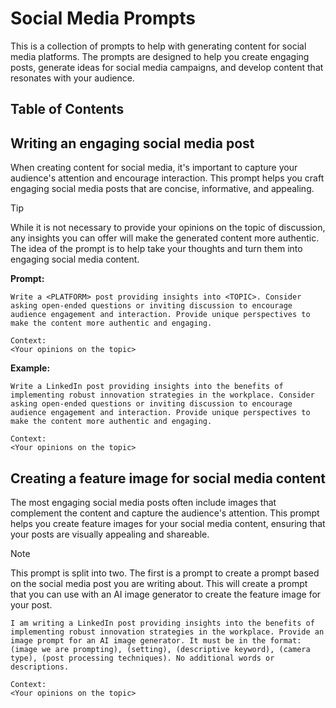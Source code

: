 # Social Media Prompts

This is a collection of prompts to help with generating content for social media platforms. The prompts are designed to help you create engaging posts, generate ideas for social media campaigns, and develop content that resonates with your audience.

## Table of Contents

## Writing an engaging social media post

When creating content for social media, it's important to capture your audience's attention and encourage interaction. This prompt helps you craft engaging social media posts that are concise, informative, and appealing.

> [!TIP]
> While it is not necessary to provide your opinions on the topic of discussion, any insights you can offer will make the generated content more authentic. The idea of the prompt is to help take your thoughts and turn them into engaging social media content.

**Prompt:**

```text
Write a <PLATFORM> post providing insights into <TOPIC>. Consider asking open-ended questions or inviting discussion to encourage audience engagement and interaction. Provide unique perspectives to make the content more authentic and engaging.

Context:
<Your opinions on the topic>
```

**Example:**

```text
Write a LinkedIn post providing insights into the benefits of implementing robust innovation strategies in the workplace. Consider asking open-ended questions or inviting discussion to encourage audience engagement and interaction. Provide unique perspectives to make the content more authentic and engaging.

Context:
<Your opinions on the topic>
```

## Creating a feature image for social media content

The most engaging social media posts often include images that complement the content and capture the audience's attention. This prompt helps you create feature images for your social media content, ensuring that your posts are visually appealing and shareable.

> [!NOTE]
> This prompt is split into two. The first is a prompt to create a prompt based on the social media post you are writing about. This will create a prompt that you can use with an AI image generator to create the feature image for your post.

```text
I am writing a LinkedIn post providing insights into the benefits of implementing robust innovation strategies in the workplace. Provide an image prompt for an AI image generator. It must be in the format: (image we are prompting), (setting), (descriptive keyword), (camera type), (post processing techniques). No additional words or descriptions.

Context:
<Your opinions on the topic>
```
